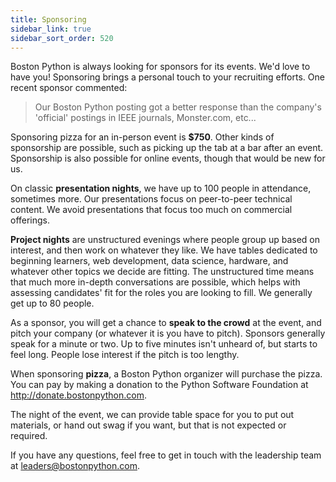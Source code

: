 ```yaml
---
title: Sponsoring
sidebar_link: true
sidebar_sort_order: 520
---
```


Boston Python is always looking for sponsors for its events. We'd love to have you! Sponsoring brings a personal touch to your recruiting efforts. One recent sponsor commented:

> Our Boston Python posting got a better response than the company's 'official' postings in IEEE journals, Monster.com, etc...

Sponsoring pizza for an in-person event is **$750**.  Other kinds of sponsorship are possible, such as picking up the tab at a bar after an event.  Sponsorship is also possible for online events, though that would be new for us.

On classic **presentation nights**, we have up to 100 people in attendance, sometimes more.  Our presentations focus on peer-to-peer technical content.  We avoid presentations that focus too much on commercial offerings.

**Project nights** are unstructured evenings where people group up based on interest, and then work on whatever they like. We have tables dedicated to beginning learners, web development, data science, hardware, and whatever other topics we decide are fitting. The unstructured time means that much more in-depth conversations are possible, which helps with assessing candidates' fit for the roles you are looking to fill. We generally get up to 80 people.

As a sponsor, you will get a chance to **speak to the crowd** at the event, and pitch your company (or whatever it is you have to pitch). Sponsors generally speak for a minute or two. Up to five minutes isn't unheard of, but starts to feel long. People lose interest if the pitch is too lengthy.

When sponsoring **pizza**, a Boston Python organizer will purchase the pizza.  You can pay by making a donation to the Python Software Foundation at <http://donate.bostonpython.com>.

The night of the event, we can provide table space for you to put out materials, or hand out swag if you want, but that is not expected or required.

If you have any questions, feel free to get in touch with the leadership team at <leaders@bostonpython.com>.
